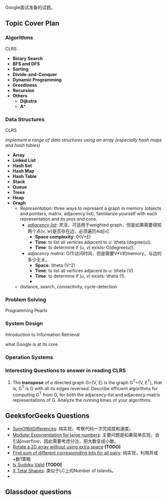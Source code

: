 Google面试准备的试题。
## Topic Cover Plan
### Algorithms

CLRS

- **Binary Search**
- **BFS and DFS**
- **Sorting**
- **Divide-and-Conquer**
- **Dynamic Programming**
- **Greediness**
- **Recursion**
- **Others**
    - **Dijkstra**
    - **A***

### Data Structures

CLRS

*implement a range of data structures using an array (especially hash maps and hash tables)*

- **Array**
- **Linked List**
- **Hash Set**
- **Hash Map**
- **Hash Table**
- **Stack**
- **Queue**
- **Trees**
- **Heap**
- **Graph**
    - *Representation*: three ways to represent a graph in memory (objects and pointers, matrix, adjacency list), familiarize yourself with each representation and its pros and cons.
        - [*adjacency list*](../../Algorithms/Graph/Graph.h): 灵活，可适用于weighted graph，但是如果需要得知两个点(v, w)是否存在边，必须遍历Adj[v]. 
            - **Space complexity**: O(V+E)
            - **Time**: to list all vertices adjacent to *u*: \theta (degree(*u*)).
            - **Time**: to determine if (*u*, *v*) exists: O(degree(*u*)).
        - *adjacency matrix*: O(1)访问时间，但是需要V*V的memory，与边的多少无关。
            - **Space**: \theta (V^2)
            - **Time**: to list all vertices adjacent to *u*: \theta (V).
            - **Time**: to determine if (*u*, *v*) exists: \theta (1).
            -
    - distance, search, connectivity, cycle-detection

### Problem Solving

Programming Pearls

### System Design

Introduction to Information Retrieval

what Google is at its core

### Operation Systems

### Interesting Questions to answer in reading CLRS

1. The **transpose** of a directed graph G=(V, E) is the graph G<sup>T</sup>=(V, E<sup>T</sup>), that is, G<sup>T</sup> is G with all its edges reversed. Describe efficient algorithms for computing G<sup>T</sup> from G, for both the adjacency-list and adjacency-matrix representations of G. Analyze the running times of your algorithms.

## GeeksforGeeks Questions

- [SumOfBitDifferences](SumOfBitDifferences.cpp): 纯实现，考察代码一次完成度和速度。
- [Modular Exponentiation for large numbers](ModularExponentiationForLargeNumbers.cpp): 主要问题是如果简单实现，会引起overflow，因此需要考虑分治，把大数变成小数。
- [Rotate a 2D array without using extra space](Rotate2DArray.cpp) **[TODO]**
- [Find sum of different corresponding bits for all pairs](FindSumOfDifferentCorrespondingBitsForAllBits.cpp): 纯实现，利用异或+数1策略
- [Is Sudoku Valid](IsSudokuValid.cpp) **[TODO]**
- [X Total Shapes](XTotalShapes.cpp): 类似于LC上的Number of Islands。
-

## Glassdoor questions

